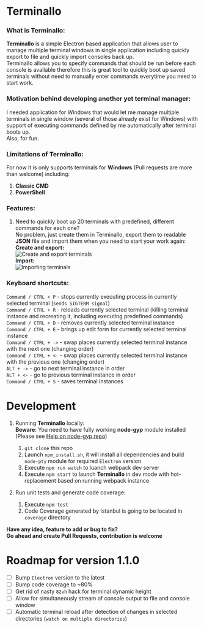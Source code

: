 # Terminallo

### What is Terminallo:

**Terminallo** is a simple Electron based application that allows user to manage multiple terminal windows in single application including quickly export to file and quickly import consoles back up.  
Terminallo allows you to specify commands that should be run before each console is available therefore this is great tool to quickly boot up saved terminals without need to manually enter commands everytime you need to start work.

### Motivation behind developing another yet terminal manager:

I needed application for Windows that would let me manage multiple terminals in single window (several of those already exist for Windows) with support of executing commands defined by me automatically after terminal boots up.  
Also, for fun.

### Limitations of Terminallo:

For now it is only supports terminals for **Windows** (Pull requests are more than welcome) including:

1.  **Classic CMD**
2.  **PowerShell**

### Features:

1.  Need to quickly boot up 20 terminals with predefined, different commands for each one?  
    No problem, just create them in Terminallo, export them to readable **JSON** file and import them when you need to start your work again:  
     **Create and export:**  
     ![Create and export terminals](https://media.giphy.com/media/3M8bF6DMTv74NtuH92/giphy.gif)  
     **Import:**  
     ![Importing terminals](https://media.giphy.com/media/biKaxo5y9utw3MOGN4/giphy.gif)

### Keyboard shortcuts:

`Command / CTRL + P` - stops currently executing process in currently selected terminal (`sends SIGTERM signal`)  
`Command / CTRL + R` - reloads currently selected terminal (killing terminal instance and recreating it, including executing predefined commands)  
`Command / CTRL + D` - removes currently selected terminal instance  
`Command / CTRL + E` - brings up edit form for currently selected terminal instance  
`Command / CTRL + ->` - swap places currently selected terminal instance with the next one (changing order)  
`Command / CTRL + <-` - swap places currently selected terminal instance with the previous one (changing order)  
`ALT + ->` - go to next terminal instance in order  
`ALT + <-` - go to previous terminal instance in order  
`Command / CTRL + S` - saves terminal instances

# Development

1.  Running **Terminallo** locally:  
    **Beware**: You need to have fully working **node-gyp** module installed (Please see [Help on node-gyp repo](https://github.com/nodejs/node-gyp))

    1.  `git clone` this repo
    2.  Launch `npm_install.sh`, it will install all dependencies and build `node-pty` module for required `Electron` version
    3.  Execute `npm run watch` to luanch webpack dev server
    4.  Execute `npm start` to launch **Terminallo** in dev mode with hot-replacement based on running webpack instance

2.  Run unit tests and generate code coverage:
    1.  Execute `npm test`
    2.  Code Coverage generated by Istanbul is going to be located in `coverage` directory

**Have any idea, feature to add or bug to fix?  
Go ahead and create Pull Requests, contribution is welcome**

# Roadmap for version 1.1.0

* [ ] Bump `Electron` version to the latest
* [ ] Bump code coverage to ~80%
* [ ] Get rid of nasty `82vh` hack for terminal dynamic height
* [ ] Allow for simultaneously stream of console output to file and console window
* [ ] Automatic terminal reload after detection of changes in selected directories (`watch on multiple directories`)
